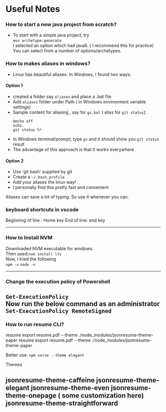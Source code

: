 # Useful Notes

### How to start a new java project from scratch?

* To start with a simple java project, try      
`mvn archetype:generate`        
I selected an option which had java8. ( I recommend this for practice)   
You can select from a number of options/archetypes.   

### How to makes aliases in windows?
* Linux has beautiful aliases. 
In Windows, I found two ways: 

#### Option 1

- created a folder say `aliases` and place a .bat file 
- Add `aliases` folder under Path ( in Windows environment variable settings)
- Sample content for aliasing , say for `gs.bat` ( alias for `git status`): 
    ```
    @echo off
    echo.
    git status %*
    ```
- In Windows terminal/prompt, type `gs` and it should show you `git status` result
- The advantage of this approach is that it works everywhere

#### Option 2
- Use 'git bash' supplied by git
- Create a `~/.bash_profile`
- Add your aliases the linux way!
- I personally find this pretty fast and convenient 

Aliases can save a lot of typing. So use it whenever you can.       

###  keyboard shortcuts in vscode
Beginning of line : Home key
End of line: end key

---

### How to Install NVM
Downloaded NVM executable for windows.    
Then used:`nvm install lts`         
Now, I tried the following      
`npm -v`
`node -v`

---
### Change the execution policy of Powershell
`Get-ExecutionPolicy`       
Now run the below command as an administrator
`Set-ExecutionPolicy RemoteSigned`
---
### How to run resume CLI?
resume export resume.pdf --theme ./node_modules/jsonresume-theme-paper
resume export resume.pdf --theme ./node_modules/jsonresume-theme-paper

Better use:
`npm serve --theme elegant`     

Themes

jsonresume-theme-caffeine
jsonresume-theme-elegant
jsonresume-theme-even
jsonresume-theme-onepage ( some customization here)
jsonresume-theme-straightforward
---







